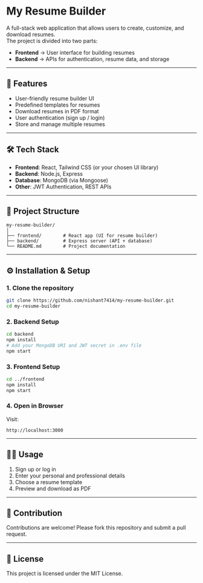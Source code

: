 # My Resume Builder

A full-stack web application that allows users to create, customize, and download resumes.  
The project is divided into two parts:

- **Frontend** → User interface for building resumes  
- **Backend** → APIs for authentication, resume data, and storage  

---

## 🚀 Features
- User-friendly resume builder UI  
- Predefined templates for resumes  
- Download resumes in PDF format  
- User authentication (sign up / login)  
- Store and manage multiple resumes  

---

## 🛠 Tech Stack
- **Frontend**: React, Tailwind CSS (or your chosen UI library)  
- **Backend**: Node.js, Express  
- **Database**: MongoDB (via Mongoose)  
- **Other**: JWT Authentication, REST APIs  

---

## 📂 Project Structure
```
my-resume-builder/
│
├── frontend/        # React app (UI for resume builder)
├── backend/         # Express server (API + database)
└── README.md        # Project documentation
```

---

## ⚙️ Installation & Setup

### 1. Clone the repository
```bash
git clone https://github.com/nishant7414/my-resume-builder.git
cd my-resume-builder
```

### 2. Backend Setup
```bash
cd backend
npm install
# Add your MongoDB URI and JWT secret in .env file
npm start
```

### 3. Frontend Setup
```bash
cd ../frontend
npm install
npm start
```

### 4. Open in Browser
Visit:
```
http://localhost:3000
```

---

## 🧑‍💻 Usage
1. Sign up or log in  
2. Enter your personal and professional details  
3. Choose a resume template  
4. Preview and download as PDF  

---

## 🤝 Contribution
Contributions are welcome! Please fork this repository and submit a pull request.

---

## 📜 License
This project is licensed under the MIT License.
